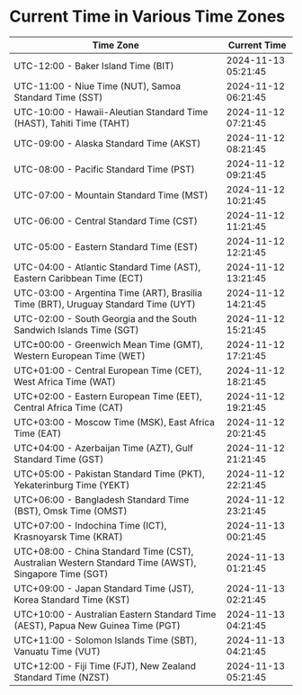 # Current Time in Various Time Zones

| Time Zone | Current Time |
|-----------|--------------|
| UTC-12:00 - Baker Island Time (BIT) | 2024-11-13 05:21:45 |
| UTC-11:00 - Niue Time (NUT), Samoa Standard Time (SST) | 2024-11-12 06:21:45 |
| UTC-10:00 - Hawaii-Aleutian Standard Time (HAST), Tahiti Time (TAHT) | 2024-11-12 07:21:45 |
| UTC-09:00 - Alaska Standard Time (AKST) | 2024-11-12 08:21:45 |
| UTC-08:00 - Pacific Standard Time (PST) | 2024-11-12 09:21:45 |
| UTC-07:00 - Mountain Standard Time (MST) | 2024-11-12 10:21:45 |
| UTC-06:00 - Central Standard Time (CST) | 2024-11-12 11:21:45 |
| UTC-05:00 - Eastern Standard Time (EST) | 2024-11-12 12:21:45 |
| UTC-04:00 - Atlantic Standard Time (AST), Eastern Caribbean Time (ECT) | 2024-11-12 13:21:45 |
| UTC-03:00 - Argentina Time (ART), Brasília Time (BRT), Uruguay Standard Time (UYT) | 2024-11-12 14:21:45 |
| UTC-02:00 - South Georgia and the South Sandwich Islands Time (SGT) | 2024-11-12 15:21:45 |
| UTC±00:00 - Greenwich Mean Time (GMT), Western European Time (WET) | 2024-11-12 17:21:45 |
| UTC+01:00 - Central European Time (CET), West Africa Time (WAT) | 2024-11-12 18:21:45 |
| UTC+02:00 - Eastern European Time (EET), Central Africa Time (CAT) | 2024-11-12 19:21:45 |
| UTC+03:00 - Moscow Time (MSK), East Africa Time (EAT) | 2024-11-12 20:21:45 |
| UTC+04:00 - Azerbaijan Time (AZT), Gulf Standard Time (GST) | 2024-11-12 21:21:45 |
| UTC+05:00 - Pakistan Standard Time (PKT), Yekaterinburg Time (YEKT) | 2024-11-12 22:21:45 |
| UTC+06:00 - Bangladesh Standard Time (BST), Omsk Time (OMST) | 2024-11-12 23:21:45 |
| UTC+07:00 - Indochina Time (ICT), Krasnoyarsk Time (KRAT) | 2024-11-13 00:21:45 |
| UTC+08:00 - China Standard Time (CST), Australian Western Standard Time (AWST), Singapore Time (SGT) | 2024-11-13 01:21:45 |
| UTC+09:00 - Japan Standard Time (JST), Korea Standard Time (KST) | 2024-11-13 02:21:45 |
| UTC+10:00 - Australian Eastern Standard Time (AEST), Papua New Guinea Time (PGT) | 2024-11-13 04:21:45 |
| UTC+11:00 - Solomon Islands Time (SBT), Vanuatu Time (VUT) | 2024-11-13 04:21:45 |
| UTC+12:00 - Fiji Time (FJT), New Zealand Standard Time (NZST) | 2024-11-13 05:21:45 |
